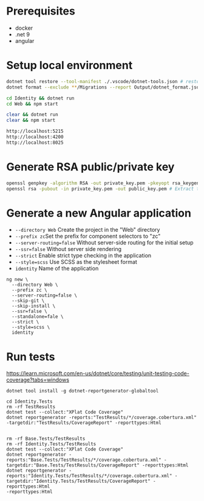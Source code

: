 # Prerequisites
- docker
- .net 9
- angular 

# Setup local environment
```sh
dotnet tool restore --tool-manifest ./.vscode/dotnet-tools.json # restore tools
dotnet format --exclude **/Migrations --report Output/dotnet_format.json

cd Identity && dotnet run
cd Web && npm start

clear && dotnet run
clear && npm start

http://localhost:5215
http://localhost:4200
http://localhost:8025
```


# Generate RSA public/private key
```sh
openssl genpkey -algorithm RSA -out private_key.pem -pkeyopt rsa_keygen_bits:2048 # Generate a Private Key
openssl rsa -pubout -in private_key.pem -out public_key.pem # Extract the Public Key
```

# Generate a new Angular application

- `--directory Web` Create the project in the "Web" directory
- `--prefix zc`Set the prefix for component selectors to "zc"
- `--server-routing=false` Without server-side routing for the initial setup
- `--ssr=false` Without server side rendering
- `--strict` Enable strict type checking in the application
- `--style=scss` Use SCSS as the stylesheet format
- `identity` Name of the application

```
ng new \
  --directory Web \
  --prefix zc \
  --server-routing=false \
  --skip-git \
  --skip-install \
  --ssr=false \
  --standalone=fale \
  --strict \
  --style=scss \
  identity
```

# Run tests

https://learn.microsoft.com/en-us/dotnet/core/testing/unit-testing-code-coverage?tabs=windows

`dotnet tool install -g dotnet-reportgenerator-globaltool`

```
cd Identity.Tests
rm -rf TestResults
dotnet test --collect:"XPlat Code Coverage"
dotnet reportgenerator -reports:"TestResults/*/coverage.cobertura.xml" -targetdir:"TestResults/CoverageReport" -reporttypes:Html


rm -rf Base.Tests/TestResults
rm -rf Identity.Tests/TestResults
dotnet test --collect:"XPlat Code Coverage"
dotnet reportgenerator -reports:"Base.Tests/TestResults/*/coverage.cobertura.xml" -targetdir:"Base.Tests/TestResults/CoverageReport" -reporttypes:Html
dotnet reportgenerator -reports:"Identity.Tests/TestResults/*/coverage.cobertura.xml" -targetdir:"Identity.Tests/TestResults/CoverageReport" -reporttypes:Html
-reporttypes:Html
```

